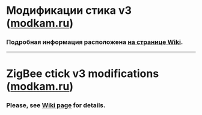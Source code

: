 # Модификации стика v3 ([modkam.ru](https://modkam.ru/?p=1112))
### Подробная информация расположена [на странице Wiki](https://github.com/egony/MODKAM-STICK-V3/wiki).
***
# ZigBee ctick v3 modifications ([modkam.ru](https://modkam.ru/?p=1112))
### Please, see [Wiki page](https://github.com/egony/MODKAM-STICK-V3/wiki) for details.
